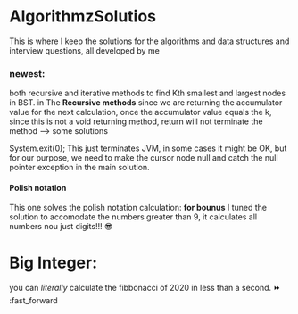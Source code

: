 # AlgorithmzSolutios
This is where I keep the solutions for the algorithms and data structures and interview questions, all developed by me

### newest:
both recursive and iterative methods to find Kth smallest and largest nodes in BST.
in The **Recursive methods** since we are returning the accumulator value for the next calculation, once the accumulator value equals the k, since this is not a void returning method, return will not terminate the method  --> some solutions

System.exit(0); This just terminates JVM, in some cases it might be OK, but for our purpose, we need to make the cursor node null and catch the null pointer exception in the main solution.


#### Polish notation
This one solves the polish notation calculation:
**for bounus** I tuned the solution to accomodate the numbers greater than 9, it calculates all numbers nou just digits!!! :sunglasses:


# Big Integer:
you can *literally* calculate the fibbonacci of 2020 in less than a second. :fast_forward: :fast_forward
